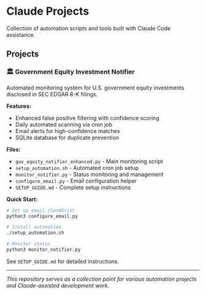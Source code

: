 # Claude Projects

Collection of automation scripts and tools built with Claude Code assistance.

## Projects

### 🏛️ Government Equity Investment Notifier

Automated monitoring system for U.S. government equity investments disclosed in SEC EDGAR 8-K filings.

**Features:**
- Enhanced false positive filtering with confidence scoring
- Daily automated scanning via cron job
- Email alerts for high-confidence matches
- SQLite database for duplicate prevention

**Files:**
- `gov_equity_notifier_enhanced.py` - Main monitoring script
- `setup_automation.sh` - Automated cron job setup
- `monitor_notifier.py` - Status monitoring and management
- `configure_email.py` - Email configuration helper
- `SETUP_GUIDE.md` - Complete setup instructions

**Quick Start:**
```bash
# Set up email (SendGrid)
python3 configure_email.py

# Install automation
./setup_automation.sh

# Monitor status
python3 monitor_notifier.py
```

See `SETUP_GUIDE.md` for detailed instructions.

---

*This repository serves as a collection point for various automation projects and Claude-assisted development work.*